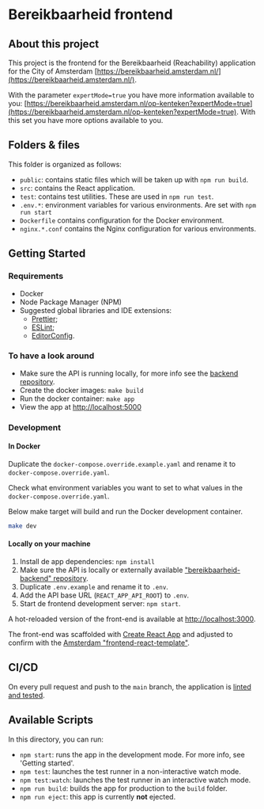 # Bereikbaarheid frontend

## About this project

This project is the frontend for the Bereikbaarheid (Reachability) application for the City of Amsterdam [https://bereikbaarheid.amsterdam.nl/](https://bereikbaarheid.amsterdam.nl/).

With the parameter `expertMode=true` you have more information available to you: [https://bereikbaarheid.amsterdam.nl/op-kenteken?expertMode=true](https://bereikbaarheid.amsterdam.nl/op-kenteken?expertMode=true). With this set you have more options available to you.

## Folders & files

This folder is organized as follows:

- `public`: contains static files which will be taken up with `npm run build`.
- `src`: contains the React application.
- `test`: contains test utilities. These are used in `npm run test`.
- `.env.*`: environment variables for various environments. Are set with `npm run start`
- `Dockerfile` contains configuration for the Docker environment.
- `nginx.*.conf` contains the Nginx configuration for various environments.

## Getting Started

### Requirements

- Docker
- Node Package Manager (NPM)
- Suggested global libraries and IDE extensions:
  - [Prettier](https://prettier.io/);
  - [ESLint](https://eslint.org/);
  - [EditorConfig](https://editorconfig.org/).

### To have a look around

- Make sure the API is running locally, for more info see the [backend repository](https://github.com/Amsterdam/bereikbaarheid-backend).
- Create the docker images: `make build`
- Run the docker container: `make app`
- View the app at [http://localhost:5000](http://localhost:5000)

### Development

#### In Docker

Duplicate the `docker-compose.override.example.yaml` and rename it to `docker-compose.override.yaml`.

Check what environment variables you want to set to what values in the `docker-compose.override.yaml`.

Below make target will build and run the Docker development container.

```sh
make dev
```

#### Locally on your machine

1. Install de app dependencies: `npm install`
2. Make sure the API is locally or externally available ["bereikbaarheid-backend" repository](https://github.com/Amsterdam/bereikbaarheid-backend).
3. Duplicate `.env.example` and rename it to `.env`.
4. Add the API base URL (`REACT_APP_API_ROOT`) to `.env`.
5. Start de frontend development server: `npm start`.

A hot-reloaded version of the front-end is available at [http://localhost:3000](http://localhost:3000).

The front-end was scaffolded with [Create React App](https://github.com/facebook/create-react-app) and adjusted to confirm with the [Amsterdam "frontend-react-template"](https://github.com/Amsterdam/frontend-react-template).

## CI/CD

On every pull request and push to the `main` branch, the application is [linted and tested](./.github/workflows/ci.yml).

## Available Scripts

In this directory, you can run:

- `npm start`: runs the app in the development mode. For more info, see 'Getting started'.
- `npm test`: launches the test runner in a non-interactive watch mode.
- `npm test:watch`: launches the test runner in an interactive watch mode.
- `npm run build`: builds the app for production to the `build` folder.
- `npm run eject`: this app is currently **not** ejected.
